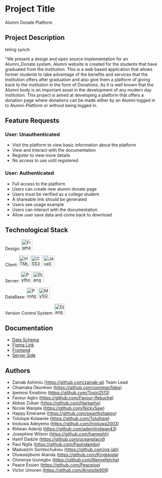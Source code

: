 # Project Title

Alumni Donate Platform

## Project Description

teting synch


"We present a design and open source implementation for an Alumni_Donate system, 
Alumni website is created for the students that have graduated from the Institution. This is a web based application that allows former students to take advantage of the benefits and services that the Institution offers after graduation and also give them a platform of giving back to the institution in the form of Donations. As it is well known that the Alumni body is an important asset in the development of any modern day institution.
This project is aimed at developing a platform that offers a donation page where donations can be made either by an Alumni logged in to Alumni-Platform or without being logged in.

## Feature Requests

### User: Unauthenticated
- Visit the platform to view basic information about the platform
- View and Interact with the documentation
- Register to view more details
- No access to use until registered

### User: Authenticated
- Full access to the platform
- Users can create new alumni donate page
- Users must be verified as a college student
- A shareable link should be generated 
- Users see usage example
- Users can interact with the documentation
- Allow user save data and come back to download

## Technological Stack

<p align="left">Design:
	<a href="https://www.figma.com/" target="_blank" rel="noreferrer"><img src="https://raw.githubusercontent.com/danielcranney/readme-generator/main/public/icons/skills/figma-colored.svg" width="36" height="36" alt="Figma" /></a></p>
</p>
<p align="left">Client:
	<a href="https://developer.mozilla.org/en-US/docs/Glossary/HTML5" target="_blank" rel="noreferrer"><img src="https://raw.githubusercontent.com/danielcranney/readme-generator/main/public/icons/skills/html5-colored.svg" width="36" height="36" alt="HTML5" /></a>
	<a href="https://www.w3.org/TR/CSS/#css" target="_blank" rel="noreferrer"><img src="https://raw.githubusercontent.com/danielcranney/readme-generator/main/public/icons/skills/css3-colored.svg" width="36" height="36" alt="CSS3" /></a>
	<a href="https://developer.mozilla.org/en-US/docs/Web/JavaScript" target="_blank" rel="noreferrer"><img src="https://raw.githubusercontent.com/danielcranney/readme-generator/main/public/icons/skills/javascript-colored.svg" width="36" height="36" alt="JavaScript" /></a>
</p>
<p align="left">Server:
	<a href="https://www.python.org/" target="_blank" rel="noreferrer"><img src="https://raw.githubusercontent.com/danielcranney/readme-generator/main/public/icons/skills/python-colored.svg" width="36" height="36" alt="Python" /></a>
   <a href="https://www.djangoproject.com/" target="_blank" rel="noreferrer"><img src="https://verbose-equals-true.gitlab.io/django-postgres-vue-gitlab-ecs/django.jpg" width="36" height="36" alt="Django"/></a>
</p>
<p align="left">DataBase:
<a href="https://www.postgresql.org/" target="_blank" rel="noreferrer"><img src="https://raw.githubusercontent.com/danielcranney/readme-generator/main/public/icons/skills/postgresql-colored.svg" width="36" height="36" alt="PostgreSQL" /></a>
<a href="https://www.mysql.com/" target="_blank" rel="noreferrer"><img src="https://raw.githubusercontent.com/danielcranney/readme-generator/main/public/icons/skills/mysql-colored.svg" width="36" height="36" alt="MySQL" /></a></p>
<p align="left">Version Control System: 
 <a href="https://www.github.com/" target="_blank" rel="noreferrer"><img src="https://github.githubassets.com/images/modules/logos_page/GitHub-Mark.png" width="36" height="36" alt="Django"/></a>
</p>


## Documentation

- [Data Schema](https://dbdiagram.io/d/638bcd5dbae3ed7c454488de)
- [Figma Link](https://www.figma.com/file/QlyK4uaxN7ejxrhYVNm5Uj/alumni_donate?node-id=0%3A1)
- [Frontend](https://https://docs.google.com/document/d/1xrZhRpey1xoYa9XvyBMBRn9nyijNyZhro2Uy1rhICoY/edit?usp=sharing)
- [Server Side](https://docs.google.com/document/d/1X0CcFMb7bXfWedCc_91pOlBgs-ODgLKfsEyksTPlXEo/edit)

## Authors 
- Zainab Ashimiu (https://github.com/zainab-ai) Team Lead
- Chiamaka Okonkwo (https://github.com/osmmacfides)
- Ipemosi Emabino (https://github.com/Tosin2513)
- Favour Agbo (https://github.com/Favour-Ifebuche)
- Abbas Zubair (https://github.com/Harbarhs)
- Nicole Wanjala (https://github.com/NickySaw)
- Happy Emerame (https://github.com/swarthyhappy)
- Tolulope Kolawole (https://github.com/Tolullope)
- Inioluwa Adeyemo (https://github.com/Inioluwa2003)
- Ridwan Adeniji (https://github.com/adenijiridwan43)
- Josephine Wilson (https://github.com/hameshh)
- Hanif Dadzie  (https://github.com/oceanplacid)
- Paul Ngila (https://github.com/Paulndambo)
- Maduezim Somtochukwu (https://github.com/og-lati)
- Oluwasijibomi Atanda (https://github.com/Kingtanda)
- Chinenye Izunegbu (https://github.com/Nenyefetcha)
- Peace Essien (https://github.com/Peacejoe)
- Victor Umoren (https://github.com/Aristotle909)


